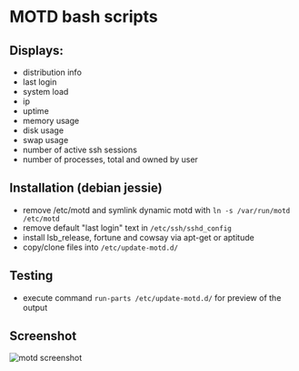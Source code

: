 # MOTD bash scripts

## Displays:
 -  distribution info
 -  last login
 -  system load
 -  ip
 -  uptime
 -  memory usage
 -  disk usage
 -  swap usage
 -  number of active ssh sessions
 -  number of processes, total and owned by user

## Installation (debian jessie)
- remove /etc/motd and symlink dynamic motd with `ln -s /var/run/motd /etc/motd`
- remove default "last login" text in `/etc/ssh/sshd_config`
- install lsb_release, fortune and cowsay via apt-get or aptitude
- copy/clone files into `/etc/update-motd.d/`

## Testing
 - execute command `run-parts /etc/update-motd.d/` for preview of the output

## Screenshot

<img src='https://raw.githubusercontent.com/xTrinch/update-motd.d/master/motd-screenshot.PNG' alt='motd screenshot'>
